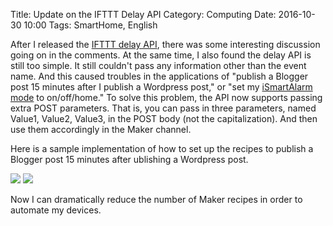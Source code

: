Title: Update on the IFTTT Delay API
Category: Computing
Date: 2016-10-30 10:00
Tags: SmartHome, English

After I released the [IFTTT delay API](/adding-a-delay-to-ifttt-recipes.html), there was some interesting discussion going on in the comments. At the same time, I also found the delay API is still too simple. It still couldn't pass any information other than the event name. And this caused troubles in the applications of "publish a Blogger post 15 minutes after I publish a Wordpress post," or "set my [iSmartAlarm mode](https://yage.ai/smart-home-lighting-control.html) to on/off/home." To solve this problem, the API now supports passing extra POST parameters. That is, you can pass in three parameters, named Value1, Value2, Value3, in the POST body (not the capitalization). And then use them accordingly in the Maker channel.

Here is a sample implementation of how to set up the recipes to publish a Blogger post 15 minutes after ublishing a Wordpress post.

<img style="max-width: 640px" src="/images/IFTTT_Wordpress.png" />

<img style="max-width: 640px" src="/images/IFTTT_Blogger.png" />

Now I can dramatically reduce the number of Maker recipes in order to automate my devices.
